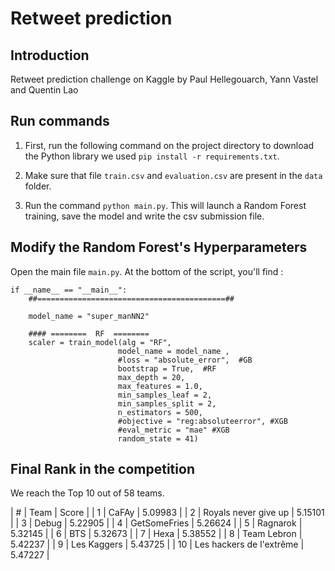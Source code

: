 # Retweet prediction

## Introduction

Retweet prediction challenge on Kaggle by Paul Hellegouarch, Yann Vastel and Quentin Lao

## Run commands

1) First, run the following command on the project directory to download the Python library we used `pip install -r requirements.txt`.

2) Make sure that file `train.csv` and `evaluation.csv` are present in the `data` folder.

3) Run the command `python main.py`. This will launch a Random Forest training, save the model and write the csv submission file.


## Modify the Random Forest's Hyperparameters

Open the main file `main.py`. At the bottom of the script, you'll find :
```
if __name__ == "__main__":
    ##==========================================##

    model_name = "super_manNN2"

    #### ========  RF  ========
    scaler = train_model(alg = "RF",
                        model_name = model_name ,
                        #loss = "absolute_error",  #GB
                        bootstrap = True,  #RF
                        max_depth = 20,
                        max_features = 1.0,
                        min_samples_leaf = 2,
                        min_samples_split = 2,
                        n_estimators = 500,
                        #objective = "reg:absoluteerror", #XGB
                        #eval_metric = "mae" #XGB
                        random_state = 41)
```

## Final Rank in the competition

We reach the Top 10 out of 58 teams.

| # | Team    | Score   |
| 1  |  CaFAy | 5.09983 |
| 2  |  Royals never give up | 5.15101 |
| 3  |  Debug | 5.22905 |
| 4  |  GetSomeFries | 5.26624 |
| 5  |  Ragnarok | 5.32145 |
| 6  |  BTS | 5.32673 |
| 7  |  Hexa | 5.38552 |
| 8  |  Team Lebron | 5.42237 |
| 9  |  Les Kaggers | 5.43725 |
| 10  |  Les hackers de l'extrême | 5.47227 |
